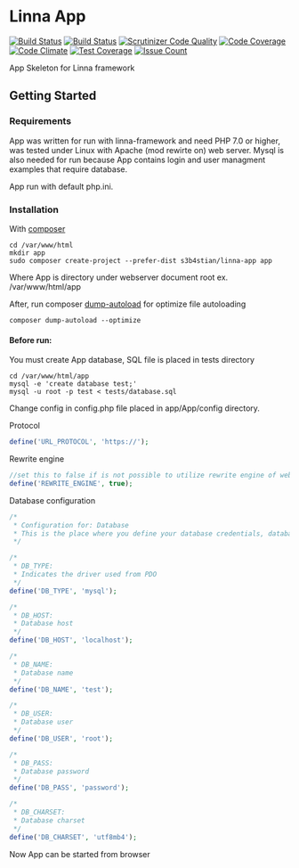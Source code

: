 # Linna App
[![Build Status](https://travis-ci.org/s3b4stian/linna-app.svg?branch=master)](https://travis-ci.org/s3b4stian/linna-app)
[![Build Status](https://scrutinizer-ci.com/g/s3b4stian/linna-app/badges/build.png?b=master)](https://scrutinizer-ci.com/g/s3b4stian/linna-app/build-status/master)
[![Scrutinizer Code Quality](https://scrutinizer-ci.com/g/s3b4stian/linna-app/badges/quality-score.png?b=master)](https://scrutinizer-ci.com/g/s3b4stian/linna-app/?branch=master)
[![Code Coverage](https://scrutinizer-ci.com/g/s3b4stian/linna-app/badges/coverage.png?b=master)](https://scrutinizer-ci.com/g/s3b4stian/linna-app/?branch=master)
[![Code Climate](https://codeclimate.com/github/s3b4stian/linna-app/badges/gpa.svg)](https://codeclimate.com/github/s3b4stian/linna-app)
[![Test Coverage](https://codeclimate.com/github/s3b4stian/linna-app/badges/coverage.svg)](https://codeclimate.com/github/s3b4stian/linna-app/coverage)
[![Issue Count](https://codeclimate.com/github/s3b4stian/linna-app/badges/issue_count.svg)](https://codeclimate.com/github/s3b4stian/linna-app)

App Skeleton for Linna framework

## Getting Started

### Requirements

App was written for run with linna-framework and need PHP 7.0 or higher, was tested under Linux with Apache (mod rewirte on) web server. Mysql is also needed for run because App contains login and user managment examples that require database.

App run with default php.ini.

### Installation

With [composer](https://getcomposer.org/)
```
cd /var/www/html
mkdir app
sudo composer create-project --prefer-dist s3b4stian/linna-app app
```
Where App is directory under webserver document root ex. /var/www/html/app

After, run composer [dump-autoload](https://getcomposer.org/doc/03-cli.md#dump-autoload) for optimize file autoloading
```
composer dump-autoload --optimize
```
#### Before run:
You must create App database, SQL file is placed in tests directory
```
cd /var/www/html/app
mysql -e 'create database test;'
mysql -u root -p test < tests/database.sql
```
Change config in config.php file placed in app/App/config directory.

Protocol
```php
define('URL_PROTOCOL', 'https://');
```
Rewrite engine
```php
//set this to false if is not possible to utilize rewrite engine of web server
define('REWRITE_ENGINE', true);
```
Database configuration
```php
/*
 * Configuration for: Database
 * This is the place where you define your database credentials, database type etc.
 */

/*
 * DB_TYPE:
 * Indicates the driver used from PDO
 */
define('DB_TYPE', 'mysql');

/*
 * DB_HOST:
 * Database host
 */
define('DB_HOST', 'localhost');

/*
 * DB_NAME:
 * Database name
 */
define('DB_NAME', 'test');

/*
 * DB_USER:
 * Database user
 */
define('DB_USER', 'root');

/*
 * DB_PASS:
 * Database password
 */
define('DB_PASS', 'password');

/*
 * DB_CHARSET:
 * Database charset
 */
define('DB_CHARSET', 'utf8mb4');
```

Now App can be started from browser
